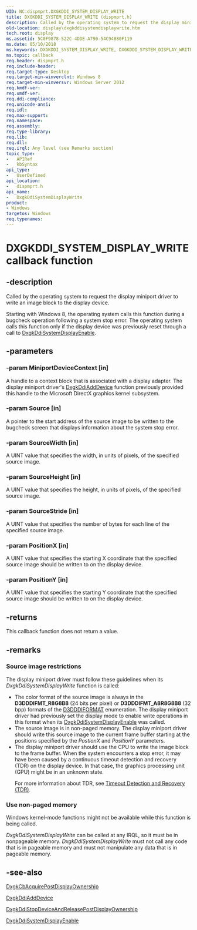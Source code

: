 ```yaml
---
UID: NC:dispmprt.DXGKDDI_SYSTEM_DISPLAY_WRITE
title: DXGKDDI_SYSTEM_DISPLAY_WRITE (dispmprt.h)
description: Called by the operating system to request the display miniport driver to write an image block to the display device.
old-location: display\dxgkddisystemdisplaywrite.htm
tech.root: display
ms.assetid: 5C0F9878-522C-4DDE-A790-54C94880F119
ms.date: 05/10/2018
ms.keywords: DXGKDDI_SYSTEM_DISPLAY_WRITE, DXGKDDI_SYSTEM_DISPLAY_WRITE callback, DxgkDdiSystemDisplayWrite, DxgkDdiSystemDisplayWrite callback function [Display Devices], display.dxgkddisystemdisplaywrite, dispmprt/DxgkDdiSystemDisplayWrite
ms.topic: callback
req.header: dispmprt.h
req.include-header: 
req.target-type: Desktop
req.target-min-winverclnt: Windows 8
req.target-min-winversvr: Windows Server 2012
req.kmdf-ver: 
req.umdf-ver: 
req.ddi-compliance: 
req.unicode-ansi: 
req.idl: 
req.max-support: 
req.namespace: 
req.assembly: 
req.type-library: 
req.lib: 
req.dll: 
req.irql: Any level (see Remarks section)
topic_type:
-	APIRef
-	kbSyntax
api_type:
-	UserDefined
api_location:
-	dispmprt.h
api_name:
-	DxgkDdiSystemDisplayWrite
product:
- Windows
targetos: Windows
req.typenames: 
---
```


# DXGKDDI_SYSTEM_DISPLAY_WRITE callback function


## -description


Called by the operating system to request the display miniport driver to write an image block to the display device.

Starting with Windows 8, the operating system calls this function during a bugcheck operation following a system stop error. The operating system calls this function only if the display device was previously reset through a call to <a href="https://msdn.microsoft.com/D938F7F4-E1FA-4C63-A31D-5ED160276565">DxgkDdiSystemDisplayEnable</a>.


## -parameters




### -param MiniportDeviceContext [in]

A handle to a context block that is associated with a display adapter. The display miniport driver's <a href="https://msdn.microsoft.com/5fd4046f-54c3-4dfc-8d51-0d9ebcde0bea">DxgkDdiAddDevice</a> function previously provided this handle to the Microsoft DirectX graphics kernel subsystem.




### -param Source [in]

A pointer to the start address of the source image to be written to the bugcheck screen that displays information about the system stop error.


### -param SourceWidth [in]

A UINT value that specifies the width, in units of pixels, of the specified source image.


### -param SourceHeight [in]

A UINT value that specifies the height, in units of pixels, of the specified source image.


### -param SourceStride [in]

A UINT value that specifies the number of bytes for each line of the specified source image.


### -param PositionX [in]

A UINT value that specifies the starting X coordinate that the specified source image should be written to on the display device.


### -param PositionY [in]

A UINT value that specifies the starting Y coordinate that the specified source image should be written to on the display device.


## -returns



This callback function does not return a value.




## -remarks



<h3><a id="Source_image_restrictions"></a><a id="source_image_restrictions"></a><a id="SOURCE_IMAGE_RESTRICTIONS"></a>Source image restrictions</h3>
The display miniport driver must follow these guidelines when its <i>DxgkDdiSystemDisplayWrite</i> function is called:

<ul>
<li>
The color format of the source image is always in the <b>D3DDDIFMT_R8G8B8</b> (24 bits per pixel) or <b>D3DDDIFMT_A8R8G8B8</b> (32 bpp) formats of the <a href="https://msdn.microsoft.com/library/windows/hardware/ff544312">D3DDDIFORMAT</a> enumeration. The display miniport driver had previously set the display mode to enable write operations in this format when its <a href="https://msdn.microsoft.com/D938F7F4-E1FA-4C63-A31D-5ED160276565">DxgkDdiSystemDisplayEnable</a> was called.

</li>
<li>
The source image is in non-paged memory. The display miniport driver should write this source image to the current frame buffer starting at the positions specified by the <i>PostionX</i> and <i>PositionY</i> parameters.

</li>
<li>
	The display miniport driver should use the CPU to write the image block to the frame buffer. When the system encounters a stop error, it may have been caused by a continuous timeout detection and recovery (TDR) on the display device.  In that case, the graphics processing unit (GPU) might be in an unknown state.

For more information about TDR, see <a href="https://msdn.microsoft.com/f410eec7-026f-41e0-8c60-72f651659ead">Timeout Detection and Recovery (TDR)</a>.

</li>
</ul>
<h3><a id="Use_non-paged_memory"></a><a id="use_non-paged_memory"></a><a id="USE_NON-PAGED_MEMORY"></a>Use non-paged memory</h3>
Windows kernel-mode functions might not be available while this function is being called.

<i>DxgkDdiSystemDisplayWrite</i> can be called at any IRQL, so it must be in nonpageable memory. <i>DxgkDdiSystemDisplayWrite</i> must not call any code that is in pageable memory and must not manipulate any data that is in pageable memory.




## -see-also




<a href="https://msdn.microsoft.com/6454adb3-c958-467b-acbc-b8937b98cd57">DxgkCbAcquirePostDisplayOwnership</a>



<a href="https://msdn.microsoft.com/5fd4046f-54c3-4dfc-8d51-0d9ebcde0bea">DxgkDdiAddDevice</a>



<a href="https://msdn.microsoft.com/6AF170BF-C422-4340-8935-31A4D4F3EFA5">DxgkDdiStopDeviceAndReleasePostDisplayOwnership</a>



<a href="https://msdn.microsoft.com/D938F7F4-E1FA-4C63-A31D-5ED160276565">DxgkDdiSystemDisplayEnable</a>
 

 

